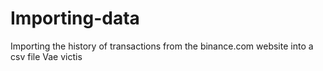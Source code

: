 # Importing-data
 Importing the history of transactions from the binance.com website into a csv file
Vae victis
